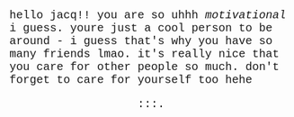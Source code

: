 <html>
  <p class=text>hello jacq!! you are so uhhh <i>motivational</i> i guess. youre just a cool person to be around - i guess that's why you have so many friends lmao. it's really nice that you care for other people so much. don't forget to care for yourself too hehe</p>
  <p class=text2><span id=d></span>:<span id=h></span>:<span id=m></span>:<span id=s></span>.<span id=mi></span></p>
</html>
<style>
.text{
  font-family: "Courier New";
  font-size: 20px
  }
.text2{
  text-align: center;
  font-family: "Courier New";
  font-size: 20px
  }
</style>
<script>
  var mi = 1;
  var s = mi*1000;
  var m = s*60;
  var h = m*60;
  var d = h*24;
  const final = 1640419200000;
window.setInterval(update, 11);
  function update() {
  const da = new Date();
    var time = final - da.getTime();
  if (time >= 0) {
  var num = ((time/mi)%1000).toString()
  for (var i = 0; i < 3-((time/mi)%1000).toString().length; i++){
  num = "0" + num
  }                                     
    document.getElementById("mi").innerHTML = num;
  num = (Math.floor(time/s)%60).toString();
  for (var i = 0; i < 2-(Math.floor(time/s)%60).toString().length; i++){
  num = "0" + num
  }                                                         
  document.getElementById("s").innerHTML = num;
  num = (Math.floor(time/m)%60).toString();
  for (var i = 0; i < 2-(Math.floor(time/m)%60).toString().length; i++){
  num = "0" + num
  }                                                         
  document.getElementById("m").innerHTML = num;
  num = (Math.floor(time/h)%24).toString();
  for (var i = 0; i < 2-(Math.floor(time/h)%24).toString().length; i++){
  num = "0" + num
  }                                                         
  document.getElementById("h").innerHTML = num;
  document.getElementById("d").innerHTML = (Math.floor(time/d)).toString();
  } else {
    document.getElementById("mi").innerHTML = '000';
    document.getElementById("s").innerHTML = '00';
    document.getElementById("m").innerHTML = '00';
    document.getElementById("h").innerHTML = '00';
    document.getElementById("d").innerHTML = '0';
  }
  }
</script>
